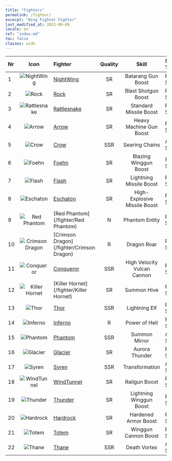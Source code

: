 ```yaml
---
title: "Fighters"
permalink: /fighter/
excerpt: "Wing Fighter Fighter"
last_modified_at: 2023-08-09
locale: en
ref: "index.md"
toc: false
classes: wide
---
```


  |  Nr | Icon | Fighter | Quality |   Skill   | Skill Type |
  |:----|:----:|:----------|:-------:|:---------:|:-----------|
  | 1 | ![NightWing](/images/ship/fj_img11_p.png) | [NightWing](/fighter/NightWing) | SR | Batarang Gun Boost | Passive Skill |
  | 2 | ![Rock](/images/ship/fj_img12_p.png) | [Rock](/fighter/Rock) | SR | Blast Shotgun Boost | Passive Skill |
  | 3 | ![Rattlesnake](/images/ship/fj_img13_p.png) | [Rattlesnake](/fighter/Rattlesnake) | SR | Standard Missile Boost | Passive Skill |
  | 4 | ![Arrow](/images/ship/fj_img14_p.png) | [Arrow](/fighter/Arrow) | SR | Heavy Machine Gun Boost | Passive Skill |
  | 5 | ![Crow](/images/ship/fj_img16_p.png) | [Crow](/fighter/Crow) | SSR | Searing Chains | Active Skill |
  | 6 | ![Foehn](/images/ship/fj_img17_p.png) | [Foehn](/fighter/Foehn) | SR | Blazing Winggun Boost | Passive Skill |
  | 7 | ![Flash](/images/ship/fj_img18_p.png) | [Flash](/fighter/Flash) | SR | Lightning Missile Boost | Passive Skill |
  | 8 | ![Eschaton](/images/ship/fj_img19_p.png) | [Eschaton](/fighter/Eschaton) | SR | High-Explosive Missile Boost | Passive Skill |
  | 9 | ![Red Phantom](/images/ship/fj_img1_p.png) | [Red Phantom](/fighter/Red Phantom) | N | Phantom Entity | Passive Skill |
  | 10 | ![Crimson Dragon](/images/ship/fj_img2_p.png) | [Crimson Dragon](/fighter/Crimson Dragon) | R | Dragon Roar | Passive Skill |
  | 11 | ![Conqueror](/images/ship/fj_img101_p.png) | [Conqueror](/fighter/Conqueror) | SSR | High Velocity Vulcan Cannon | Passive Skill |
  | 12 | ![Killer Hornet](/images/ship/fj_img3_p.png) | [Killer Hornet](/fighter/Killer Hornet) | SR | Summon Hive | Passive Skill |
  | 13 | ![Thor](/images/ship/fj_img102_p.png) | [Thor](/fighter/Thor) | SSR | Lightning Elf | Passive Skill |
  | 14 | ![Inferno](/images/ship/fj_img4_p.png) | [Inferno](/fighter/Inferno) | R | Power of Hell | Passive Skill |
  | 15 | ![Phantom](/images/ship/fj_img5_p.png) | [Phantom](/fighter/Phantom) | SSR | Summon Mirror | Active Skill |
  | 16 | ![Glacier](/images/ship/fj_img6_p.png) | [Glacier](/fighter/Glacier) | SR | Aurora Thunder | Passive Skill |
  | 17 | ![Syren](/images/ship/fj_img7_p.png) | [Syren](/fighter/Syren) | SSR | Transformation | Active Skill |
  | 18 | ![WindTunnel](/images/ship/fj_img8_p.png) | [WindTunnel](/fighter/WindTunnel) | SR | Railgun Boost | Passive Skill |
  | 19 | ![Thunder](/images/ship/fj_img9_p.png) | [Thunder](/fighter/Thunder) | SR | Lightning Winggun Boost | Passive Skill |
  | 20 | ![Hardrock](/images/ship/fj_img20_p.png) | [Hardrock](/fighter/Hardrock) | SR | Hardened Armor Boost | Passive Skill |
  | 21 | ![Totem](/images/ship/fj_img10_p.png) | [Totem](/fighter/Totem) | SR | Winggun Cannon Boost | Passive Skill |
  | 22 | ![Thane](/images/ship/fj_img21_p.png) | [Thane](/fighter/Thane) | SSR | Death Vortex | Active Skill |

